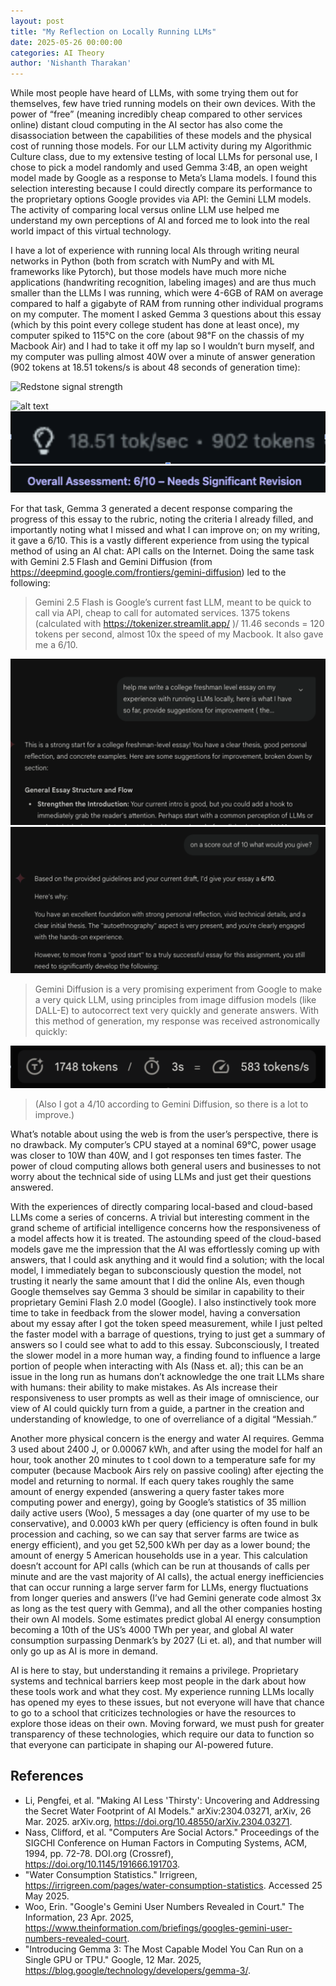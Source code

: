 ```yaml
---
layout: post
title: "My Reflection on Locally Running LLMs"
date: 2025-05-26 00:00:00
categories: AI Theory
author: 'Nishanth Tharakan'
---
```


<script type="text/x-mathjax-config">
MathJax.Hub.Config({
tex2jax: {
inlineMath: [ ['$','$'], ["\$$","\$$"] ],
processEscapes: true
}
});
</script>

<script type="text/javascript" charset="utf-8"
src="https://cdn.mathjax.org/mathjax/latest/MathJax.js?config=TeX-AMS-MML_HTMLorMML,
https://vincenttam.github.io/javascripts/MathJaxLocal.js"></script>

While most people have heard of LLMs, with some trying them out for themselves, few have tried running models on their own devices. With the power of “free” (meaning incredibly cheap compared to other services online) distant cloud computing in the AI sector has also come the disassociation between the capabilities of these models and the physical cost of running those models. For our LLM activity during my Algorithmic Culture class, due to my extensive testing of local LLMs for personal use, I chose to pick a model randomly and used Gemma 3:4B, an open weight model made by Google as a response to Meta’s Llama models. I found this selection interesting because I could directly compare its performance to the proprietary options Google provides via API: the Gemini LLM models. The activity of comparing local versus online LLM use helped me understand my own perceptions of AI and forced me to look into the real world impact of this virtual technology.

I have a lot of experience with running local AIs through writing neural networks in Python (both from scratch with NumPy and with ML frameworks like Pytorch), but those models have much more niche applications (handwriting recognition, labeling images) and are thus much smaller than the LLMs I was running, which were 4-6GB of RAM on average compared to half a gigabyte of RAM from running other individual programs on my computer. The moment I asked Gemma 3 questions about this essay (which by this point every college student has done at least once), my computer spiked to 115°C on the core (about 98℉ on the chassis of my Macbook Air) and I had to take it off my lap so I wouldn’t burn myself, and my computer was pulling almost 40W over a minute of answer generation (902 tokens at 18.51 tokens/s is about 48 seconds of generation time):

<img alt="Redstone signal strength" src='https://raw.githubusercontent.com/qerty2006/qerty2006.github.io/refs/heads/main/_site/assets/images/2025-06-26/wattage.png'/>



![alt text]()
![alt text](image.png)
![alt text](image-2.png)






For that task, Gemma 3 generated a decent response comparing the progress of this essay to the rubric, noting the criteria I already filled, and importantly noting what I missed and what I can improve on; on my writing, it gave a 6/10. 
This is a vastly different experience from using the typical method of using an AI chat: API calls on the Internet. Doing the same task with Gemini 2.5 Flash and Gemini Diffusion (from https://deepmind.google.com/frontiers/gemini-diffusion)  led to the following:

> Gemini 2.5 Flash is Google’s current fast LLM, meant to be quick to call via API, cheap to call for automated services. 1375 tokens (calculated with https://tokenizer.streamlit.app/ )/ 11.46 seconds =  120 tokens per second, almost 10x the speed of my Macbook. It also gave me a 6/10.

![alt text](image-3.png)
![alt text](image-4.png)

> Gemini Diffusion is a very promising experiment from Google to make a very quick LLM, using principles from image diffusion models (like DALL-E) to autocorrect text very quickly and generate answers. With this method of generation, my response was received astronomically quickly:

![alt text](image-5.png)

> (Also I got a 4/10 according to Gemini Diffusion, so there is a lot to improve.)

What’s notable about using the web is from the user’s perspective, there is no drawback. My computer’s CPU stayed at a nominal 69℃, power usage was closer to 10W than 40W, and I got responses ten times faster. The power of cloud computing allows both general users and businesses to not worry about the technical side of using LLMs and just get their questions answered.

With the experiences of directly comparing local-based and cloud-based LLMs come a series of concerns. A trivial but interesting comment in the grand scheme of artificial intelligence concerns how the responsiveness of a model affects how it is treated. The astounding speed of the cloud-based models gave me the impression that the AI was effortlessly coming up with answers, that I could ask anything and it would find a solution; with the local model, I immediately began to subconsciously question the model, not trusting it nearly the same amount that I did the online AIs, even though Google themselves say Gemma 3 should be similar in capability to their proprietary Gemini Flash 2.0 model (Google). I also instinctively took more time to take in feedback from the slower model, having a conversation about my essay after I got the token speed measurement, while I just pelted the faster model with a barrage of questions, trying to just get a summary of answers so I could see what to add to this essay. Subconsciously, I treated the slower model in a more human way, a finding found to influence a large portion of people when interacting with AIs (Nass et. al); this can be an issue in the long run as humans don’t acknowledge the one trait LLMs share with humans: their ability to make mistakes. As AIs increase their responsiveness to user prompts as well as their image of omniscience, our view of AI could quickly turn from a guide, a partner in the creation and understanding of knowledge, to one of overreliance of a digital “Messiah.”
	  
Another more physical concern is the energy and water AI requires. Gemma 3 used about 2400 J, or 0.00067 kWh, and after using the model for half an hour, took another 20 minutes to t cool down to a temperature safe for my computer (because Macbook Airs rely on passive cooling) after ejecting the model and returning to normal. If each query takes roughly the same amount of energy expended (answering a query faster takes more computing power and energy), going by Google’s statistics of 35 million daily active users (Woo), 5 messages a day (one quarter of my use to be conservative), and  0.0003 kWh per query (efficiency is often found in bulk procession and caching, so we can say that server farms are twice as energy efficient), and you get 52,500 kWh per day as a lower bound; the amount of energy 5 American households use in a year. This calculation doesn’t account for API calls (which can be run at thousands of calls per minute and are the vast majority of AI calls), the actual energy inefficiencies that can occur running a large server farm for LLMs, energy fluctuations from longer queries and answers (I’ve had Gemini generate code almost 3x as long as the test query with Gemma), and all the other companies hosting their own AI models. Some estimates predict global AI energy consumption  becoming a 10th of the US’s 4000 TWh  per year, and global AI water consumption surpassing Denmark’s by 2027 (Li et. al), and that number will only go up as AI is more in demand.
	    
AI is here to stay, but understanding it remains a privilege. Proprietary systems and technical barriers keep most people in the dark about how these tools work and what they cost. My experience running LLMs locally has opened my eyes to these issues, but not everyone will have that chance to go to a school that criticizes technologies or have the resources to explore those ideas on their own. Moving forward, we must push for greater transparency of these technologies, which require our data to function so that everyone can participate in shaping our AI-powered future.







## References

* Li, Pengfei, et al. "Making AI Less 'Thirsty': Uncovering and Addressing the Secret Water Footprint of AI Models." arXiv:2304.03271, arXiv, 26 Mar. 2025. arXiv.org, https://doi.org/10.48550/arXiv.2304.03271.
* Nass, Clifford, et al. "Computers Are Social Actors." Proceedings of the SIGCHI Conference on Human Factors in Computing Systems, ACM, 1994, pp. 72-78. DOI.org (Crossref), https://doi.org/10.1145/191666.191703.
* "Water Consumption Statistics." Irrigreen, https://irrigreen.com/pages/water-consumption-statistics. Accessed 25 May 2025.
* Woo, Erin. "Google's Gemini User Numbers Revealed in Court." The Information, 23 Apr. 2025, https://www.theinformation.com/briefings/googles-gemini-user-numbers-revealed-court.
* "Introducing Gemma 3: The Most Capable Model You Can Run on a Single GPU or TPU." Google, 12 Mar. 2025, https://blog.google/technology/developers/gemma-3/.

